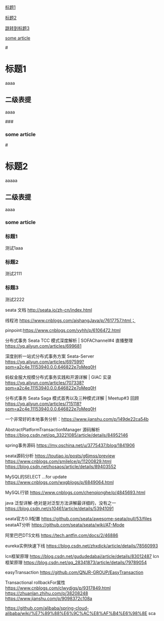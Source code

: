 
<a href="#1" target="_self">标题1</a>

<a href="#2" target="_self">标题2</a>

<a href="#3" target="_self">跳转到标题3</a>


<a href="#8" target="_self">some article</a>



#<h1 id="1">标题1</h1>
aaaa

## 二级表提
aaaa

###<h3 id='8'>some article</h3>


#<h1 id='2'>标题2</h2>
aaaaa

## 二级表提
aaaa

### some article

 
### 标题1

测试1aaa

### 标题2

测试2111

### 标题3

测试2222

seata 文档 http://seata.io/zh-cn/index.html

线程池 https://www.cnblogs.com/aishangJava/p/7617757.html；

pinpoint:https://www.cnblogs.com/yyhh/p/6106472.html

分布式事务 Seata TCC 模式深度解析 | SOFAChannel#4 直播整理 https://yq.aliyun.com/articles/699681

深度剖析一站式分布式事务方案 Seata-Server https://yq.aliyun.com/articles/697599?spm=a2c4e.11153940.0.0.646822e7oMeq0H

蚂蚁金服大规模分布式事务实践和开源详解 | GIAC 实录 https://yq.aliyun.com/articles/707338?spm=a2c4e.11153940.0.0.646822e7oMeq0H

分布式事务 Seata Saga 模式首秀以及三种模式详解 | Meetup#3 回顾 https://yq.aliyun.com/articles/715118?spm=a2c4e.11153940.0.0.646822e7oMeq0H

一个非常好的本地事务分析：https://www.jianshu.com/p/149de22ca54b

AbstractPlatformTransactionManager 源码解析 https://blog.csdn.net/qq_33221085/article/details/84952146

spring事务源码 https://my.oschina.net/u/3775437/blog/1841906

seata源码分析 https://toutiao.io/posts/g6jmss/preview   https://www.cnblogs.com/smileIce/p/11200829.html  https://blog.csdn.net/hosaos/article/details/89403552

MySQL的SELECT ...for update https://www.cnblogs.com/wxgblogs/p/6849064.html

MySQL行锁 https://www.cnblogs.com/chenqionghe/p/4845693.html

java 泛型详解-绝对是对泛型方法讲解最详细的，没有之一 https://blog.csdn.net/s10461/article/details/53941091

seata官方0.9配置 https://github.com/seata/awesome-seata/pull/53/files
seataAT分析 https://github.com/seata/seata/wiki/AT-Mode

阿里巴巴DTS文档 https://tech.antfin.com/docs/2/46886

eureka实例快速下线 https://blog.csdn.net/zhxdick/article/details/78560993

lcn框架原理 https://blog.csdn.net/gududedabai/article/details/83012487
lcn框架原理 https://blog.csdn.net/qq_28341873/article/details/79789054

easyTransaction https://github.com/QNJR-GROUP/EasyTransaction

Transactional rollbackFor属性 https://www.cnblogs.com/clwydjgs/p/9317849.html  https://zhuanlan.zhihu.com/p/38208248  https://www.jianshu.com/p/9098372c108a

https://github.com/alibaba/spring-cloud-alibaba/wiki/%E7%89%88%E6%9C%AC%E8%AF%B4%E6%98%8E  sca
